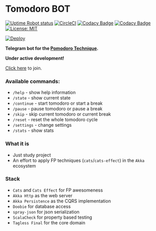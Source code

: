 # Tomodoro BOT
[![Uptime Robot status](https://img.shields.io/uptimerobot/status/m782472842-da84bea2eff2fb2b088a87ff.svg)](https://stats.uptimerobot.com/xlwJ1i8DW)
[![CircleCI](https://circleci.com/gh/chepiov/tomodoro-bot.svg?style=shield)](https://circleci.com/gh/chepiov/tomodoro-bot)
[![Codacy Badge](https://api.codacy.com/project/badge/Grade/14350b5814124e1db12cad1869c4cd95)](https://app.codacy.com/app/chepiov/tomodoro-bot?utm_source=github.com&utm_medium=referral&utm_content=chepiov/tomodoro-bot&utm_campaign=Badge_Grade_Dashboard)
[![Codacy Badge](https://api.codacy.com/project/badge/Coverage/a6c863b3a4fa4f1291a3e9d3db8df246)](https://www.codacy.com/app/chepiov/tomodoro-bot?utm_source=github.com&utm_medium=referral&utm_content=chepiov/tomodoro-bot&utm_campaign=Badge_Coverage)
[![License: MIT](https://img.shields.io/badge/License-MIT-blue.svg)](https://raw.githubusercontent.com/chepiov/tomodoro-bot/master/LICENSE)

[![Deploy](https://www.herokucdn.com/deploy/button.svg)](https://heroku.com/deploy)


**Telegram bot for the [Pomodoro Technique](https://en.wikipedia.org/wiki/Pomodoro_Technique).**

**Under active development!**

[Click here](https://telegram.me/tomodoroBot) to join. 

### Available commands:
* `/help`      - show help information
* `/state`     - show current state
* `/continue`  - start tomodoro or start a break 
* `/pause`     - pause tomodoro or pause a break
* `/skip`      - skip current tomodoro or current break
* `/reset`     - reset the whole tomodoro cycle
* `/settings`  - change settings
* `/stats`     - show stats


### What it is ###
* Just study project
* An effort to apply FP techniques (`cats`/`cats-effect`) in the `Akka` ecosystem

### Stack ###
* `Cats` and `Cats Effect` for FP awesomeness
* `Akka Http` as the web server
* `Akka Persistence` as the CQRS implementation
* `Doobie` for database access
* `spray-json` for json serialization
* `ScalaCheck` for property based testing
* `Tagless Final` for the core domain


